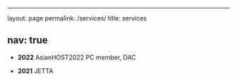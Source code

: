 
---
layout: page
permalink: /services/
title: services
<!-- description: Courses I served as a teaching assistant.  -->
nav: true
---

* **2022** AsianHOST2022 PC member, DAC

* **2021** JETTA 

